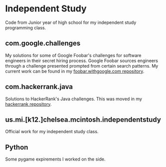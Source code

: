 # Independent Study

Code from Junior year of high school for my independent study programming class.

## com.google.challenges

My solutions for some of Google Foobar's challenges for software engineers in their secret hiring process. Google Foobar sources engineers through a challenge presented prompted from certain search patterns. My current work can be found in my [foobar.withgoogle.com repository](https://github.com/dacioromero/foobar.withgoogle.com).

## com.hackerrank.java

Solutions to HackerRank's Java challenges. This was moved in my [hackerrank repository](https://github.com/dacioromero/hackerrank).

## us.mi.[k12.]chelsea.mcintosh.independentstudy

Official work for my independent study class.

## Python

Some pygame expirements I worked on the side.
